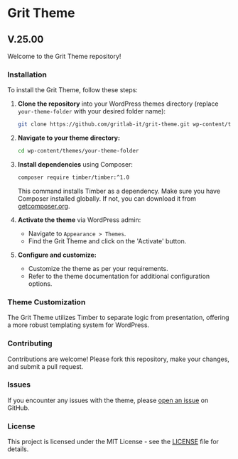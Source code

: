 # Grit Theme

## V.25.00

Welcome to the Grit Theme repository!

### Installation

To install the Grit Theme, follow these steps:

1. **Clone the repository** into your WordPress themes directory (replace `your-theme-folder` with your desired folder name):

   ```bash
   git clone https://github.com/gritlab-it/grit-theme.git wp-content/themes/your-theme-folder
   ```

2. **Navigate to your theme directory:**

   ```bash
   cd wp-content/themes/your-theme-folder
   ```

3. **Install dependencies** using Composer:

   ```bash
   composer require timber/timber:^1.0
   ```

   This command installs Timber as a dependency. Make sure you have Composer installed globally. If not, you can download it from [getcomposer.org](https://getcomposer.org/).

4. **Activate the theme** via WordPress admin:
   - Navigate to `Appearance > Themes`.
   - Find the Grit Theme and click on the 'Activate' button.

5. **Configure and customize:**
   - Customize the theme as per your requirements.
   - Refer to the theme documentation for additional configuration options.

### Theme Customization

The Grit Theme utilizes Timber to separate logic from presentation, offering a more robust templating system for WordPress.

### Contributing

Contributions are welcome! Please fork this repository, make your changes, and submit a pull request.

### Issues

If you encounter any issues with the theme, please [open an issue](https://github.com/gritlab-it/grit-theme/issues) on GitHub.

### License

This project is licensed under the MIT License - see the [LICENSE](LICENSE) file for details.
